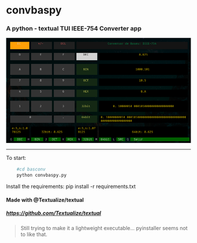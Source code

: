 # convbaspy
### A python - textual TUI IEEE-754 Converter app
![convbaspy tui](./static/tui.png)


---
To start:

```bash
    #cd basconv
    python convbaspy.py

```

Install the requirements:
    pip install -r requirements.txt


#### Made with @Textualize/textual
##### https://github.com/Textualize/textual


> Still trying to make it a lightweight executable...
> pyinstaller seems not to like that.



